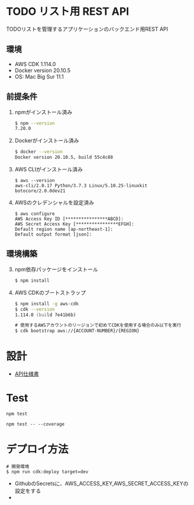 # TODO リスト用 REST API
TODOリストを管理するアプリケーションのバックエンド用REST API

## 環境
- AWS CDK 1.114.0 
- Docker version 20.10.5
- OS: Mac Big Sur 11.1

## 前提条件
1. npmがインストール済み
    ```zsh
    $ npm --version
    7.20.0
    ```
2. Dockerがインストール済み
    ```zsh
    $ docker --version
    Docker version 20.10.5, build 55c4c88
    ```
3. AWS CLIがインストール済み
    ```
    $ aws --version
    aws-cli/2.0.17 Python/3.7.3 Linux/5.10.25-linuxkit botocore/2.0.0dev21
    ```
4. AWSのクレデンシャルを設定済み
    ```
    $ aws configure
    AWS Access Key ID [****************ABCD]: 
    AWS Secret Access Key [****************EFGH]: 
    Default region name [ap-northeast-1]: 
    Default output format [json]: 
    ```
## 環境構築

3. npm依存パッケージをインストール
    ```zsh
    $ npm install
    ```

4. AWS CDKのブートストラップ
    ```zsh
    $ npm install -g aws-cdk
    $ cdk --version
    1.114.0 (build 7e41b6b)

    # 使用するAWSアカウントのリージョンで初めてCDKを使用する場合のみ以下を実行
    $ cdk bootstrap aws://{ACCOUNT-NUMBER}/{REGION}
    ```
# 設計
- [API仕様書](https://joe-king-sh.github.io/todo-rest-api/api/api-spec.html)

# Test
```
npm test

npm test -- --coverage
```

# デプロイ方法
```
# 開発環境
$ npm run cdk:deploy target=dev
```

- GithubのSecretsに、AWS_ACCESS_KEY,AWS_SECRET_ACCESS_KEYの設定をする
- 
